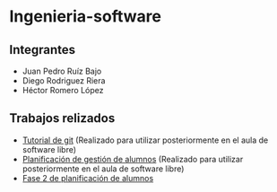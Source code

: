 # Ingenieria-software
## Integrantes
* Juan Pedro Ruíz Bajo
* Diego Rodriguez Riera
* Héctor Romero López

## Trabajos relizados

* [Tutorial de git](tutorial-git/docs/tutorial.md) (Realizado para utilizar posteriormente en el aula de software libre)
* [Planificación de gestión de alumnos](gestion-de-alumnos/planificacion) (Realizado para utilizar posteriormente en el aula de software libre)
* [Fase 2 de planificación de alumnos](gestion-de-alumnos/planificacion-2)